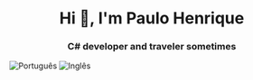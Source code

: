 <h1 align="center">Hi 👋, I'm Paulo Henrique</h1>
<h3 align="center">C# developer and traveler sometimes</h3>

![Português](https://img.shields.io/badge/-Português%20(BR)-green)
![Inglês](https://img.shields.io/badge/-Inglês%20(Avançado)-blue)


<!--
**pht2o/pht2o** is a ✨ _special_ ✨ repository because its `README.md` (this file) appears on your GitHub profile.

Here are some ideas to get you started:

- 🔭 I’m currently working on ...
- 🌱 I’m currently learning ...
- 👯 I’m looking to collaborate on ...
- 🤔 I’m looking for help with ...
- 💬 Ask me about ...
- 📫 How to reach me: ...
- 😄 Pronouns: ...
- ⚡ Fun fact: ...
-->
